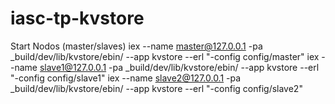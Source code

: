 # iasc-tp-kvstore

Start Nodos (master/slaves)
iex --name master@127.0.0.1 -pa _build/dev/lib/kvstore/ebin/ --app kvstore --erl "-config config/master"
iex --name slave1@127.0.0.1 -pa _build/dev/lib/kvstore/ebin/ --app kvstore --erl "-config config/slave1"
iex --name slave2@127.0.0.1 -pa _build/dev/lib/kvstore/ebin/ --app kvstore --erl "-config config/slave2"
